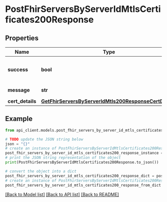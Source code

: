 # PostFhirServersByServerIdMtlsCertificates200Response


## Properties

Name | Type | Description | Notes
------------ | ------------- | ------------- | -------------
**success** | **bool** | Whether the upload was successful | 
**message** | **str** | Success message | 
**cert_details** | [**GetFhirServersByServerIdMtls200ResponseCertDetails**](GetFhirServersByServerIdMtls200ResponseCertDetails.md) |  | [optional] 

## Example

```python
from api_client.models.post_fhir_servers_by_server_id_mtls_certificates200_response import PostFhirServersByServerIdMtlsCertificates200Response

# TODO update the JSON string below
json = "{}"
# create an instance of PostFhirServersByServerIdMtlsCertificates200Response from a JSON string
post_fhir_servers_by_server_id_mtls_certificates200_response_instance = PostFhirServersByServerIdMtlsCertificates200Response.from_json(json)
# print the JSON string representation of the object
print(PostFhirServersByServerIdMtlsCertificates200Response.to_json())

# convert the object into a dict
post_fhir_servers_by_server_id_mtls_certificates200_response_dict = post_fhir_servers_by_server_id_mtls_certificates200_response_instance.to_dict()
# create an instance of PostFhirServersByServerIdMtlsCertificates200Response from a dict
post_fhir_servers_by_server_id_mtls_certificates200_response_from_dict = PostFhirServersByServerIdMtlsCertificates200Response.from_dict(post_fhir_servers_by_server_id_mtls_certificates200_response_dict)
```
[[Back to Model list]](../README.md#documentation-for-models) [[Back to API list]](../README.md#documentation-for-api-endpoints) [[Back to README]](../README.md)



